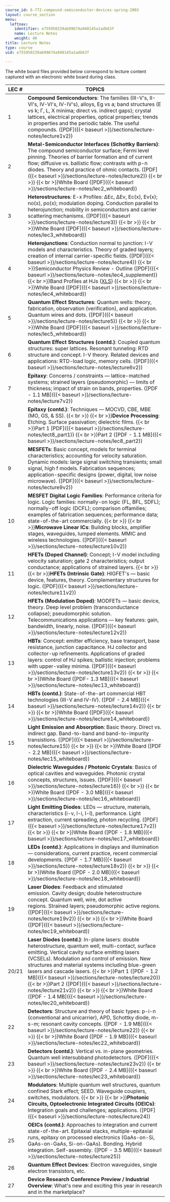 ```yaml
---
course_id: 6-772-compound-semiconductor-devices-spring-2003
layout: course_section
menu:
  leftnav:
    identifier: e755950239ab99674a940145a1adb63f
    name: Lecture Notes
    weight: 40
title: Lecture Notes
type: course
uid: e755950239ab99674a940145a1adb63f

---
```


The white board files provided below correspond to lecture content captured with an electronic white board during class.

| LEC # | TOPICS |
| --- | --- |
| 1 | **Compound Semiconductors**: The families (III-V's, II-VI's, IV-VI's, IV-IV's), alloys, Eg vs a; band structures (E vs k; Γ, L, X minima; direct vs. indirect gaps); crystal lattices, electrical properties, optical properties; trends in properties and the periodic table. The useful compounds. ([PDF]({{< baseurl >}}/sections/lecture-notes/lecture1v2)) |
| 2 | **Metal-Semiconductor Interfaces (Schottky Barriers)**: The compound semiconductor surface; Fermi level pinning. Theories of barrier formation and of current flow; diffusive vs. ballistic flow; contrasts with p-n diodes. Theory and practice of ohmic contacts. ([PDF]({{< baseurl >}}/sections/lecture-notes/lecture2))  {{< br >}}  {{< br >}}White Board ([PDF]({{< baseurl >}}/sections/lecture-notes/lec2_whiteboard)) |
| 3 | **Heterostructures**: E-x Profiles: ΔEc, ΔEv, Ec(x), Ev(x); no(x), po(x); modulation doping. Conduction parallel to heterojunction; mobility in semiconductors and carrier scattering mechanisms. ([PDF]({{< baseurl >}}/sections/lecture-notes/lecture3))  {{< br >}}  {{< br >}}White Board ([PDF]({{< baseurl >}}/sections/lecture-notes/lec3_whiteboard)) |
| 4 | **Heterojunctions**: Conduction normal to junction: I-V models and characteristics. Theory of graded layers; creation of internal carrier-specific fields. ([PDF]({{< baseurl >}}/sections/lecture-notes/lecture4))  {{< br >}}Semiconductor Physics Review - Outline ([PDF]({{< baseurl >}}/sections/lecture-notes/lec4_supplement))  {{< br >}}Band Profiles at HJs ([XLS](/coursemedia/6-772-compound-semiconductor-devices-spring-2003/72ca625b07e24c97720e7dfc3ed44333_lec4_bandprof_hj.xls))  {{< br >}}  {{< br >}}White Board ([PDF]({{< baseurl >}}/sections/lecture-notes/lec4_whiteboard)) |
| 5 | **Quantum Effect Structures**: Quantum wells: theory, fabrication, observation (verification), and application. Quantum wires and dots. ([PDF]({{< baseurl >}}/sections/lecture-notes/lecture5))  {{< br >}}  {{< br >}}White Board ([PDF]({{< baseurl >}}/sections/lecture-notes/lec5_whiteboard)) |
| 6 | **Quantum Effect Structures (contd.)**: Coupled quantum structures: super lattices. Resonant tunneling: RTD structure and concept. I-V theory. Related devices and applications: RTD-load logic, memory cells. ([PDF]({{< baseurl >}}/sections/lecture-notes/lecture6v2)) |
| 7 | **Epitaxy**: Concerns / constraints — lattice-matched systems; strained layers (pseudomorphic) — limits of thickness; impact of strain on bands, properties. ([PDF - 1.1 MB]({{< baseurl >}}/sections/lecture-notes/lecture7v2)) |
| 8 | **Epitaxy (contd.)**: Techniques — MOCVD, CBE, MBE (MO, GS, & SS).  {{< br >}}  {{< br >}}**Device Processing**: Etching. Surface passivation; dielectric films.  {{< br >}}Part 1 [PDF]({{< baseurl >}}/sections/lecture-notes/lect8_part1))  {{< br >}}Part 2 ([PDF - 1.1 MB]({{< baseurl >}}/sections/lecture-notes/lec8_part2)) |
| 9 | **MESFETs**: Basic concept, models for terminal characteristics; accounting for velocity saturation. Dynamic models: large signal switching transients; small signal, high f models. Fabrication sequences; application-specific designs (power, digital, low noise microwave). ([PDF]({{< baseurl >}}/sections/lecture-notes/lecture9v2)) |
| 10 | **MESFET Digital Logic Families**: Performance criteria for logic. Logic families: normally-on logic (FL, BFL, SDFL); normally-off logic (DCFL); comparison offamilies; examples of fabrication sequences; performance data; state-of-the-art commercially.  {{< br >}}  {{< br >}}**Microwave Linear ICs**: Building blocks, amplifier stages, waveguides, lumped elements. MMIC and wireless technologies. ([PDF]({{< baseurl >}}/sections/lecture-notes/lecture10v2)) |
| 11 | **HFETs (Doped Channel)**: Concept; I-V model including velocity saturation; gate 2 characteristics; output conductance; applications of strained layers.  {{< br >}}  {{< br >}}**HFETs (Intrinsic Gate)**: HIGFET's — basic device, features, theory. Complementary structures for logic. ([PDF]({{< baseurl >}}/sections/lecture-notes/lecture11v2)) |
| 12 | **HFETs (Modulation Doped)**: MODFETs — basic device, theory. Deep level problem (transconductance collapse); pseudomorphic solution.  Telecommunications applications — key features: gain, bandwidth, linearly, noise. ([PDF]({{< baseurl >}}/sections/lecture-notes/lecture12v2)) |
| 13 | **HBTs**: Concept: emitter efficiency, base transport, base resistance, junction capacitance. HJ collector and collector-up refinements. Applications of graded layers: control of HJ spikes; ballistic injection; problems with upper-valley minima. ([PDF]({{< baseurl >}}/sections/lecture-notes/lecture13v2))  {{< br >}}  {{< br >}}White Board ([PDF- 1.3 MB]({{< baseurl >}}/sections/lecture-notes/lec13_whiteboard)) |
| 14 | **HBTs (contd.)**: State-of-the-art commercial HBT technologies (III-V and IV-IV). ([PDF - 2.4 MB]({{< baseurl >}}/sections/lecture-notes/lecture14v2))  {{< br >}}  {{< br >}}White Board ([PDF]({{< baseurl >}}/sections/lecture-notes/lecture14_whiteboard)) |
| 15 | **Light Emission and Absorption**: Basic theory. Direct vs. indirect gap. Band-to-band and band-to-impurity transistions. ([PDF]({{< baseurl >}}/sections/lecture-notes/lecture15))  {{< br >}}  {{< br >}}White Board ([PDF - 2.2 MB]({{< baseurl >}}/sections/lecture-notes/lec15_whiteboard)) |
| 16 | **Dielectric Waveguides / Photonic Crystals**: Basics of optical cavities and waveguides. Photonic crystal concepts, structures, issues. ([PDF]({{< baseurl >}}/sections/lecture-notes/lecture16))  {{< br >}}  {{< br >}}White Board ([PDF - 3.0 MB]({{< baseurl >}}/sections/lecture-notes/lec16_whiteboard)) |
| 17 | **Light Emitting Diodes**: LEDs — structure, materials, characteristics (i-v, l-i, l-l), performance. Light extraction, current spreading, photon recycling. ([PDF]({{< baseurl >}}/sections/lecture-notes/lecture17v2))  {{< br >}}  {{< br >}}White Board ([PDF - 1.8 MB]({{< baseurl >}}/sections/lecture-notes/lec17_whiteboard)) |
| 18 | **LEDs (contd.)**: Applications in displays and illumination — considerations, current practice, recent commercial developments. ([PDF - 1.7 MB]({{< baseurl >}}/sections/lecture-notes/lecture18v2))  {{< br >}}  {{< br >}}White Board ([PDF - 2.0 MB]({{< baseurl >}}/sections/lecture-notes/lec18_whiteboard)) |
| 19 | **Laser Diodes**: Feedback and stimulated emission. Cavity design; double heterostructure concept. Quantum well, wire, dot active regions. Strained layers; pseudomorphic active regions. ([PDF]({{< baseurl >}}/sections/lecture-notes/lecture19v2))  {{< br >}}  {{< br >}}White Board ([PDF]({{< baseurl >}}/sections/lecture-notes/lec19_whiteboard)) |
| 20/21 | **Laser Diodes (contd.)**: In-plane lasers: double heterostructure, quantum well, multi-contact, surface emitting. Vertical cavity surface emitting lasers (VCSELs). Modulation and control of emission. New structures and material systems including blue-green lasers and cascade lasers.  {{< br >}}Part 1 ([PDF - 1.2 MB]({{< baseurl >}}/sections/lecture-notes/lecture20))  {{< br >}}Part 2 ([PDF]({{< baseurl >}}/sections/lecture-notes/lecture21v2))  {{< br >}}  {{< br >}}White Board ([PDF - 1.4 MB]({{< baseurl >}}/sections/lecture-notes/lec20_whiteboard))  |
| 22 | **Detectors**: Structure and theory of basic types: p-i-n (conventional and unicarrier), APD, Schottky diode, m-s-m; resonant cavity concepts. ([PDF - 1.9 MB]({{< baseurl >}}/sections/lecture-notes/lecture22))  {{< br >}}  {{< br >}}White Board ([PDF - 1.9 MB]({{< baseurl >}}/sections/lecture-notes/lec22_whiteboard)) |
| 23 | **Detectors (contd.)**: Vertical vs. in-plane geometries. Quantum well intersubband photodetectors. ([PDF]({{< baseurl >}}/sections/lecture-notes/lecture23v2))  {{< br >}}  {{< br >}}White Board ([PDF - 2.4 MB]({{< baseurl >}}/sections/lecture-notes/lec23_whiteboard)) |
| 24 | **Modulators**: Multiple quantum well structures, quantum confined Stark effect; SEED. Waveguide couplers, switches, modulators.  {{< br >}}  {{< br >}}**Photonic Circuits, Optoelectronic Integrated Circuits (OEICs)**: Integration goals and challenges; applications. ([PDF]({{< baseurl >}}/sections/lecture-notes/lecture24)) |
| 25 | **OEICs (contd.)**: Approaches to integration and current state-of-the-art. Epitaxial stacks, multiple-epitaxial runs, epitaxy on processed electronics (GaAs-on-Si, GaAs-on-GaAs, Si-on-GaAs). Bonding. Hybrid integration. Self-assembly. ([PDF - 3.5 MB]({{< baseurl >}}/sections/lecture-notes/lecture25)) |
| 26 | **Quantum Effect Devices**: Electron waveguides, single electron transistors, etc. |
| 27 | **Device Research Conference Preview / Industrial Overview**: What's new and exciting this year in research and in the marketplace?